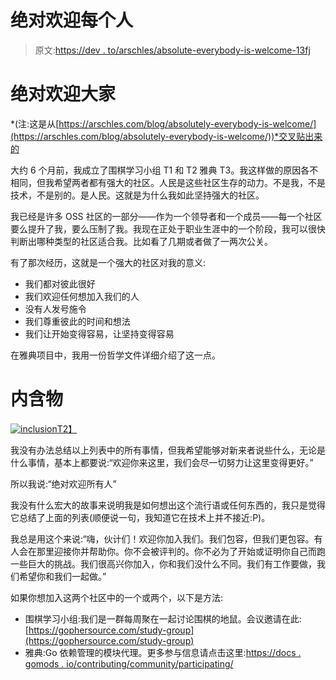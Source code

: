 # 绝对欢迎每个人

> 原文:[https://dev . to/arschles/absolute-everybody-is-welcome-13fj](https://dev.to/arschles/absolutely-everybody-is-welcome-13fj)

# [](#absolutely-everybody-is-welcome)绝对欢迎大家

*(注:这是从[https://arschles.com/blog/absolutely-everybody-is-welcome/](https://arschles.com/blog/absolutely-everybody-is-welcome/))*交叉贴出来的

大约 6 个月前，我成立了围棋学习小组 T1 和 T2 雅典 T3。我这样做的原因各不相同，但我希望两者都有强大的社区。人民是这些社区生存的动力。不是我，不是技术，不是别的。是人民。这就是为什么我如此坚持强大的社区。

我已经是许多 OSS 社区的一部分——作为一个领导者和一个成员——每一个社区要么提升了我，要么压制了我。我现在正处于职业生涯中的一个阶段，我可以很快判断出哪种类型的社区适合我。比如看了几期或者做了一两次公关。

有了那次经历，这就是一个强大的社区对我的意义:

*   我们都对彼此很好
*   我们欢迎任何想加入我们的人
*   没有人发号施令
*   我们尊重彼此的时间和想法
*   我们让开始变得容易，让坚持变得容易

在雅典项目中，我用一份哲学文件详细介绍了这一点。

# [](#inclusion)内含物

[![inclusion](../Images/2eac7a86165bba99eace74358116ff11.png)T2】](https://res.cloudinary.com/practicaldev/image/fetch/s--TARxGhpP--/c_limit%2Cf_auto%2Cfl_progressive%2Cq_auto%2Cw_880/https://arschles.com/images/avg-joes.png)

我没有办法总结以上列表中的所有事情，但我希望能够对新来者说些什么，无论是什么事情，基本上都要说:“欢迎你来这里，我们会尽一切努力让这里变得更好。”

所以我说:“绝对欢迎所有人”

我没有什么宏大的故事来说明我是如何想出这个流行语或任何东西的，我只是觉得它总结了上面的列表(顺便说一句，我知道它在技术上并不接近:P)。

我总是用这个来说:“嗨，伙计们！欢迎你加入我们。我们包容，但我们更包容。有人会在那里迎接你并帮助你。你不会被评判的。你不必为了开始或证明你自己而跑一些巨大的挑战。我们很高兴你加入，你和我们没什么不同。我们有工作要做，我们希望你和我们一起做。”

如果你想加入这两个社区中的一个或两个，以下是方法:

*   围棋学习小组:我们是一群每周聚在一起讨论围棋的地鼠。会议邀请在此:[https://gophersource.com/study-group](https://gophersource.com/study-group)
*   雅典:Go 依赖管理的模块代理。更多参与信息请点击这里:[https://docs . gomods . io/contributing/community/participating/](https://docs.gomods.io/contributing/community/participating/)